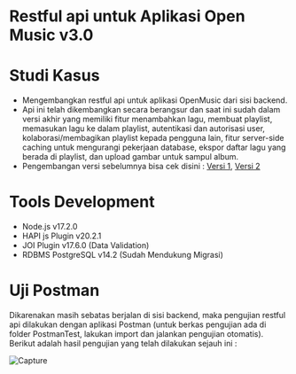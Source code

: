 # Restful api untuk Aplikasi Open Music v3.0

# Studi Kasus
- Mengembangkan restful api untuk aplikasi OpenMusic dari sisi backend.
- Api ini telah dikembangkan secara berangsur dan saat ini sudah dalam versi akhir yang memiliki fitur menambahkan lagu, membuat playlist, memasukan lagu ke dalam playlist, autentikasi dan autorisasi user, kolaborasi/membagikan playlist kepada pengguna lain, fitur server-side caching untuk mengurangi pekerjaan database, ekspor daftar lagu yang berada di playlist, dan upload gambar untuk sampul album.
- Pengembangan versi sebelumnya bisa cek disini : [Versi 1](https://github.com/FiryanulRizky/api_javascript_openmusic_v1_backend), [Versi 2](https://github.com/FiryanulRizky/api_javascript_openmusic_v1_backend)

# Tools Development
- Node.js v17.2.0
- HAPI js Plugin v20.2.1
- JOI Plugin v17.6.0 (Data Validation)
- RDBMS PostgreSQL v14.2 (Sudah Mendukung Migrasi)

# Uji Postman
Dikarenakan masih sebatas berjalan di sisi backend, maka pengujian restful api dilakukan dengan aplikasi Postman (untuk berkas pengujian ada di folder PostmanTest, lakukan import dan jalankan pengujian otomatis). Berikut adalah hasil pengujian yang telah dilakukan sejauh ini :

![Capture](https://user-images.githubusercontent.com/60762912/171091728-4a2e834c-0464-40a3-830e-efb3b28976e3.PNG)
